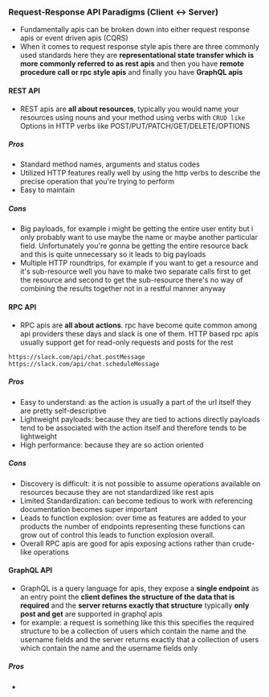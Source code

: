 ### Request-Response API Paradigms (Client <-> Server)
- Fundamentally apis can be broken down into either request response apis or event driven apis (CQRS)
- When it comes to request response style apis there are three commonly used standards here they are **representational state transfer which is more commonly referred to as rest apis** and then you have **remote procedure call or rpc style apis** and finally you have **GraphQL apis**
#### REST API
- REST apis are **all about resources**, typically you would name your resources using nouns and your method using verbs with `CRUD like` Options in HTTP verbs like POST/PUT/PATCH/GET/DELETE/OPTIONS
##### Pros
- Standard method names, arguments and status codes
- Utilized HTTP features really well by using the http verbs to describe the precise operation that you're trying to perform
- Easy to maintain
##### Cons
- Big payloads, for example i might be getting the entire user entity but i only probably want to use maybe the name or maybe another particular field.  Unfortunately you're gonna be getting the entire resource back and this is quite unnecessary so it leads to big payloads
- Multiple HTTP roundtrips, for example if you want to get a resource and it's sub-resource well you have to make two separate calls first to get the resource and second to get the sub-resource there's no way of combining the results together not in a restful manner anyway
#### RPC API
- RPC apis are **all about actions**. rpc have become quite common among api providers these days and slack is one of them. HTTP  based rpc apis usually support get for read-only requests and posts for the rest
```
https://slack.com/api/chat.postMessage
https://slack.com/api/chat.scheduleMessage
```
##### Pros
- Easy to understand:  as the action is usually a part of the url itself they are pretty self-descriptive
- Lightweight payloads: because they are tied to actions directly payloads tend to be associated with the action itself and therefore tends to be lightweight
- High performance: because they are so action oriented
##### Cons
- Discovery is difficult: it is not possible to assume operations available on resources because they are not standardized like rest apis
- Limited Standardization: can become tedious to work with referencing documentation becomes super important
- Leads to function explosion: over time as features are added to your products the number of endpoints representing
these functions can grow out of control this leads to function explosion overall. 
- Overall RPC apis are good for apis exposing actions rather than crude-like operations
#### GraphQL API
- GraphQL is a query language for apis, they expose a **single endpoint** as an entry point the **client defines the structure of the data that is required** and the **server returns exactly that structure** typically **only post and get** are supported in graphql apis
- for example: a request is something like this this specifies the required structure to be a collection of users which contain the name and the username fields and the server returns exactly that a collection of users which contain the name and the username fields only
##### Pros
- 
<!--stackedit_data:
eyJoaXN0b3J5IjpbMTk0NTYxNjQ3NywtMTE1NjIwMzkwNywtMT
g2NDY1OTU5MCwtMTgzNzY5NjQ4LDM3OTU0MjYxMyw3NDIwMjk5
MDAsLTExMDgyMzk5MDZdfQ==
-->